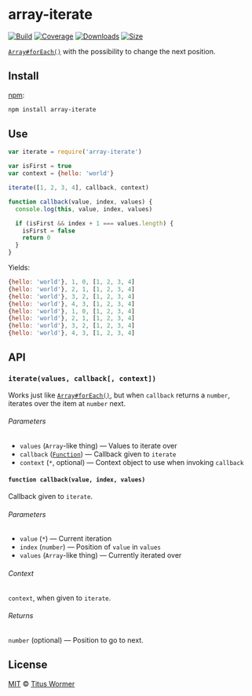 # array-iterate

[![Build][build-badge]][build]
[![Coverage][coverage-badge]][coverage]
[![Downloads][downloads-badge]][downloads]
[![Size][size-badge]][size]

[`Array#forEach()`][foreach] with the possibility to change the next position.

## Install

[npm][]:

```sh
npm install array-iterate
```

## Use

```js
var iterate = require('array-iterate')

var isFirst = true
var context = {hello: 'world'}

iterate([1, 2, 3, 4], callback, context)

function callback(value, index, values) {
  console.log(this, value, index, values)

  if (isFirst && index + 1 === values.length) {
    isFirst = false
    return 0
  }
}
```

Yields:

```js
{hello: 'world'}, 1, 0, [1, 2, 3, 4]
{hello: 'world'}, 2, 1, [1, 2, 3, 4]
{hello: 'world'}, 3, 2, [1, 2, 3, 4]
{hello: 'world'}, 4, 3, [1, 2, 3, 4]
{hello: 'world'}, 1, 0, [1, 2, 3, 4]
{hello: 'world'}, 2, 1, [1, 2, 3, 4]
{hello: 'world'}, 3, 2, [1, 2, 3, 4]
{hello: 'world'}, 4, 3, [1, 2, 3, 4]
```

## API

### `iterate(values, callback[, context])`

Works just like [`Array#forEach()`][foreach], but when `callback` returns a
`number`, iterates over the item at `number` next.

###### Parameters

- `values` (`Array`-like thing) — Values to iterate over
- `callback` ([`Function`][callback]) — Callback given to `iterate`
- `context` (`*`, optional) — Context object to use when invoking `callback`

#### `function callback(value, index, values)`

Callback given to `iterate`.

###### Parameters

- `value` (`*`) — Current iteration
- `index` (`number`) — Position of `value` in `values`
- `values` (`Array`-like thing) — Currently iterated over

###### Context

`context`, when given to `iterate`.

###### Returns

`number` (optional) — Position to go to next.

## License

[MIT][license] © [Titus Wormer][author]

<!-- Definitions -->

[build-badge]: https://img.shields.io/travis/wooorm/array-iterate.svg
[build]: https://travis-ci.org/wooorm/array-iterate
[coverage-badge]: https://img.shields.io/codecov/c/github/wooorm/array-iterate.svg
[coverage]: https://codecov.io/github/wooorm/array-iterate
[downloads-badge]: https://img.shields.io/npm/dm/array-iterate.svg
[downloads]: https://www.npmjs.com/package/array-iterate
[size-badge]: https://img.shields.io/bundlephobia/minzip/array-iterate.svg
[size]: https://bundlephobia.com/result?p=array-iterate
[npm]: https://docs.npmjs.com/cli/install
[license]: license
[author]: https://wooorm.com
[foreach]: https://developer.mozilla.org/en-US/docs/Web/JavaScript/Reference/Global_Objects/Array/forEach
[callback]: #function-callbackvalue-index-values
